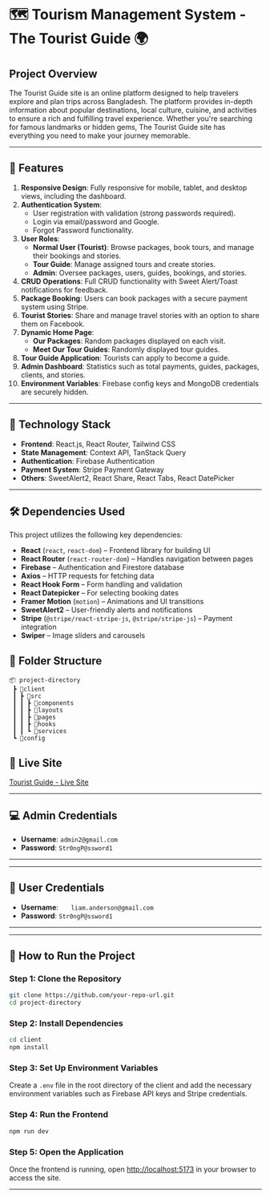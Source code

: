 # 🗺️ Tourism Management System - The Tourist Guide 🌍  

## Project Overview  
The Tourist Guide site is an online platform designed to help travelers explore and plan trips across Bangladesh. The platform provides in-depth information about popular destinations, local culture, cuisine, and activities to ensure a rich and fulfilling travel experience. Whether you're searching for famous landmarks or hidden gems, The Tourist Guide site has everything you need to make your journey memorable.  

---  

## 🔑 Features  
1. **Responsive Design**: Fully responsive for mobile, tablet, and desktop views, including the dashboard.  
2. **Authentication System**:  
   - User registration with validation (strong passwords required).  
   - Login via email/password and Google.  
   - Forgot Password functionality.  
3. **User Roles**:  
   - **Normal User (Tourist)**: Browse packages, book tours, and manage their bookings and stories.  
   - **Tour Guide**: Manage assigned tours and create stories.  
   - **Admin**: Oversee packages, users, guides, bookings, and stories.  
4. **CRUD Operations**: Full CRUD functionality with Sweet Alert/Toast notifications for feedback.  
5. **Package Booking**: Users can book packages with a secure payment system using Stripe.  
6. **Tourist Stories**: Share and manage travel stories with an option to share them on Facebook.  
7. **Dynamic Home Page**:  
   - **Our Packages**: Random packages displayed on each visit.  
   - **Meet Our Tour Guides**: Randomly displayed tour guides.  
8. **Tour Guide Application**: Tourists can apply to become a guide.  
9. **Admin Dashboard**: Statistics such as total payments, guides, packages, clients, and stories.  
10. **Environment Variables**: Firebase config keys and MongoDB credentials are securely hidden.  

---  

## 🔧 Technology Stack  
- **Frontend**: React.js, React Router, Tailwind CSS  
- **State Management**: Context API, TanStack Query  
- **Authentication**: Firebase Authentication  
- **Payment System**: Stripe Payment Gateway  
- **Others**: SweetAlert2, React Share, React Tabs, React DatePicker  

---  

## 🛠 Dependencies Used

This project utilizes the following key dependencies:

- **React** (`react`, `react-dom`) – Frontend library for building UI  
- **React Router** (`react-router-dom`) – Handles navigation between pages  
- **Firebase** – Authentication and Firestore database  
- **Axios** – HTTP requests for fetching data  
- **React Hook Form** – Form handling and validation  
- **React Datepicker** – For selecting booking dates  
- **Framer Motion** (`motion`) – Animations and UI transitions  
- **SweetAlert2** – User-friendly alerts and notifications  
- **Stripe** (`@stripe/react-stripe-js`, `@stripe/stripe-js`) – Payment integration  
- **Swiper** – Image sliders and carousels  


## 📂 Folder Structure  
```plaintext  
📦 project-directory  
 ┣ 📂client  
 ┃ ┣ 📂src  
 ┃ ┃ ┣ 📂components  
 ┃ ┃ ┣ 📂layouts  
 ┃ ┃ ┣ 📂pages  
 ┃ ┃ ┣ 📂hooks  
 ┃ ┃ ┗ 📂services  
 ┗ 📂config  
```  



## 🔗 Live Site  
[Tourist Guide - Live Site](https://tourism-management-e5e73.web.app/)  

---  

## 💻 Admin Credentials  
- **Username**: `admin2@gmail.com`  
- **Password**: `Str0ngP@ssword1`  

---
---  

## 👤 User Credentials  
- **Username**: `	liam.anderson@gmail.com`  
- **Password**: `Str0ngP@ssword1`  

---

---  

## 🚀 How to Run the Project  

### **Step 1: Clone the Repository**  
```sh  
git clone https://github.com/your-repo-url.git  
cd project-directory  
```  

### **Step 2: Install Dependencies**  
```sh  
cd client  
npm install  
```  

### **Step 3: Set Up Environment Variables**  
Create a `.env` file in the root directory of the client and add the necessary environment variables such as Firebase API keys and Stripe credentials.  

### **Step 4: Run the Frontend**  
```sh  
npm run dev  
```  

### **Step 5: Open the Application**  
Once the frontend is running, open [http://localhost:5173](http://localhost:5173) in your browser to access the site.  

---  

